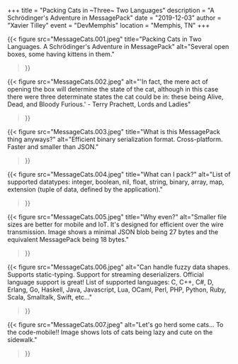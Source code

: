 +++
title = "Packing Cats in ~Three~ Two Languages"
description = "A Schrödinger's Adventure in MessagePack"
date = "2019-12-03"
author = "Xavier Tilley"
event = "DevMemphis"
location = "Memphis, TN"
+++

{{< figure src="MessageCats.001.jpeg" 
  title="Packing Cats in Two Languages. A Schrödinger's Adventure in MessagePack"
  alt="Several open boxes, some having kittens in them."
>}}

{{< figure src="MessageCats.002.jpeg" 
  alt="'In fact, the mere act of opening the box will determine the state of the cat, although in this case there were three determinate states the cat could be in: these being Alive, Dead, and Bloody Furious.' - Terry Prachett, Lords and Ladies"
>}}

{{< figure src="MessageCats.003.jpeg" 
  title="What is this MessagePack thing anyways?"
  alt="Efficient binary serialization format. Cross-platform. Faster and smaller than JSON."
>}}

{{< figure src="MessageCats.004.jpeg" 
  title="What can I pack?"
  alt="List of supported datatypes: integer, boolean, nil, float, string, binary, array, map, extension (tuple of data, defined by the application)."
>}}

{{< figure src="MessageCats.005.jpeg" 
  title="Why even?"
  alt="Smaller file sizes are better for mobile and IoT. It's designed for efficient over the wire transmission. Image shows a minimal JSON blob being 27 bytes and the equivalent MessagePack being 18 bytes."
>}}

{{< figure src="MessageCats.006.jpeg" 
  alt="Can handle fuzzy data shapes. Supports static-typing. Support for streaming deserializers. Official language support is great! List of supported languages: C, C++, C#, D, Erlang, Go, Haskell, Java, Javascript, Lua, OCaml, Perl, PHP, Python, Ruby, Scala, Smalltalk, Swift, etc..."
>}}

{{< figure src="MessageCats.007.jpeg"
  alt="Let's go herd some cats... To the code-mobile!! Image shows lots of cats being lazy and cute on the sidewalk."
>}}